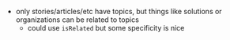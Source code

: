 

- only stories/articles/etc have topics, but things like solutions or organizations can be related to topics
  - could use `isRelated` but some specificity is nice